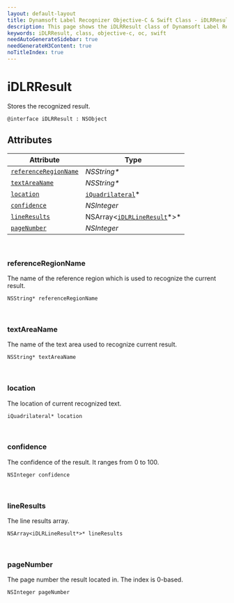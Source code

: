 ```yaml
---
layout: default-layout
title: Dynamsoft Label Recognizer Objective-C & Swift Class - iDLRResult
description: This page shows the iDLRResult class of Dynamsoft Label Recognizer for iOS SDK.
keywords: iDLRResult, class, objective-c, oc, swift
needAutoGenerateSidebar: true
needGenerateH3Content: true
noTitleIndex: true
---
```



# iDLRResult
Stores the recognized result.

```objc
@interface iDLRResult : NSObject 
```
  

## Attributes
  
| Attribute | Type |
|---------- | ---- |
| [`referenceRegionName`](#referenceregionname) | *NSString\** |
| [`textAreaName`](#textareaname) | *NSString\** |
| [`location`](#location) | [`iQuadrilateral`](quadrilateral.md)\* |
| [`confidence`](#confidence) | *NSInteger* |
| [`lineResults`](#lineresults) | NSArray<[`iDLRLineResult`](dlr-line-result.md)\*>\* |
| [`pageNumber`](#pagenumber) | *NSInteger* |


&nbsp;

### referenceRegionName
The name of the reference region which is used to recognize the current result.
```objc
NSString* referenceRegionName
```

&nbsp;

### textAreaName
The name of the text area used to recognize current result.
```objc
NSString* textAreaName
```

&nbsp;

### location
The location of current recognized text.
```objc
iQuadrilateral* location
```


&nbsp;

### confidence
The confidence of the result. It ranges from 0 to 100.
```objc
NSInteger confidence
```


&nbsp;

### lineResults
The line results array.
```objc
NSArray<iDLRLineResult*>* lineResults
```

&nbsp;

### pageNumber
The page number the result located in. The index is 0-based.
```objc
NSInteger pageNumber
```
